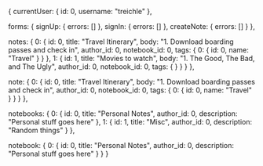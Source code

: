 {
  currentUser: {
    id: 0,
    username: "treichle"
  },

  forms: {
    signUp: { errors: [] },
    signIn: { errors: [] },
    createNote: { errors: [] }
  },

  notes: {
    0: {
      id: 0,
      title: "Travel Itinerary",
      body: "1. Download boarding passes and check in",
      author_id: 0,
      notebook_id: 0,
      tags: {
        0: {
          id: 0,
          name: "Travel"
        }
      }
    },
    1: {
      id: 1,
      title: "Movies to watch",
      body: "1. The Good, The Bad, and The Ugly",
      author_id: 0,
      notebook_id: 0,
      tags: { }
      }
    }
  },

  note: {
    0: {
      id: 0,
      title: "Travel Itinerary",
      body: "1. Download boarding passes and check in",
      author_id: 0,
      notebook_id: 0,
      tags: {
        0: {
          id: 0,
          name: "Travel"
        }
      }
    }
  },

  notebooks: {
    0: {
      id: 0,
      title: "Personal Notes",
      author_id: 0,
      description: "Personal stuff goes here"
    },
    1: {
      id: 1,
      title: "Misc",
      author_id: 0,
      description: "Random things"
    }
  },

  notebook: {
    0: {
      id: 0,
      title: "Personal Notes",
      author_id: 0,
      description: "Personal stuff goes here"
    }
  }
}
